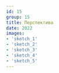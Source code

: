 ```yaml
---
id: 15
group: 15
title: Перспектива
date: 2022
images:
- 'sketch_1'
- 'sketch_2'
- 'sketch_3'
- 'sketch_4'
- 'sketch_5'
---
```

